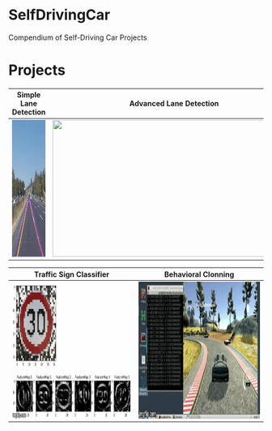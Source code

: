 # SelfDrivingCar
Compendium of Self-Driving Car Projects

[//]: # (Image Directory Paths)
[image1]: ./README_images/simple_lane_detection.gif
[image2]: ./README_images/advanced_lane_detection.gif
[image3]: ./README_images/traffic.gif
[image4]: ./README_images/behavior.gif

[//]: # (Repo URL Links)
[link1]: https://github.com/laygond/Simple-Lane-Detection
[link2]: https://github.com/laygond/Advanced-Lane-Detection
[link3]: https://github.com/laygond/Traffic-Sign-Classifier
[link4]: https://github.com/laygond/Behavioral-Cloning


# Projects

Simple Lane Detection | Advanced Lane Detection 
:---:|:---:
<a href=https://github.com/laygond/Simple-Lane-Detection> <img src="./README_images/simple_lane_detection.gif" width="480" height="270"> </a> | <a href=https://github.com/laygond/Advanced-Lane-Detection> <img src="./README_images/advanced_lane_detection.gif" width="480" height="270"> </a> 


Traffic Sign Classifier | Behavioral Clonning
:---:|:---:
<a href=https://github.com/laygond/Traffic-Sign-Classifier> <img src="./README_images/traffic.gif" width="480" height="270"> </a> | <a href=https://github.com/laygond/Behavioral-Cloning> <img src="./README_images/behavior.gif" width="480" height="270"> </a> 

